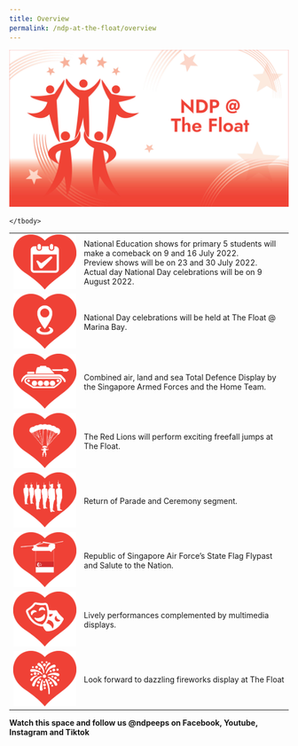 ```yaml
---
title: Overview
permalink: /ndp-at-the-float/overview
---
```

![](/images/NDP%20@%20The%20Float%20Images%2020May2022%202pm.jpg)

<table>
    <tbody>
        <tr>
            <td style="max-width: 250px"><img src="/images/NDP @ The Float Images 20May2022 2pm2.jpg" alt="Image"></td>
            <td>National Education shows for primary 5 students will make a 
comeback on 9 and 16 July 2022. <br>
Preview shows will be on 23 and 30 July 2022. <br>
Actual day National Day celebrations will be on 9 August 2022. </td>
        </tr>
        <tr>
            <td style="max-width: 250px"><img src="/images/NDP @ The Float Images 20May2022 2pm3.jpg" alt="Image"></td>
            <td>National Day celebrations will be held at The Float @ Marina Bay.</td>
        </tr>
        <tr>
            <td style="max-width: 250px"><img src="/images/NDP @ The Float Images 20May2022 2pm4.jpg" alt="Image"></td>
            <td>Combined air, land and sea Total Defence Display by the 
Singapore Armed Forces and the Home Team.</td>
        </tr>
        <tr>
            <td style="max-width: 250px"><img src="/images/NDP @ The Float Images 20May2022 2pm5.jpg" alt="Image"></td>
            <td>The Red Lions will perform exciting freefall jumps at The Float.</td>
        </tr>
        <tr>
            <td style="max-width: 250px"><img src="/images/NDP @ The Float Images 20May2022 2pm6.jpg" alt="Image"></td>
            <td>Return of Parade and Ceremony segment.</td>
        </tr>
        <tr>
            <td style="max-width: 250px"><img src="/images/NDP @ The Float Images 20May2022 2pm7.jpg" alt="Image"></td>
            <td>Republic of Singapore Air Force’s State Flag Flypast and 
Salute to the Nation.</td>
        </tr>
        <tr>
            <td style="max-width: 250px"><img src="/images/NDP @ The Float Images 20May2022 2pm8.jpg" alt="Image"></td>
            <td>Lively performances complemented by multimedia displays.</td>
        </tr>
        <tr>
            <td style="max-width: 250px"><img src="/images/NDP @ The Float Images 20May2022 2pm9.jpg" alt="Image"></td>
            <td>Look forward to dazzling fireworks display at The Float</td>
        </tr>
			
    </tbody>
</table>

**Watch this space and follow us @ndpeeps on Facebook, Youtube, Instagram and Tiktok**